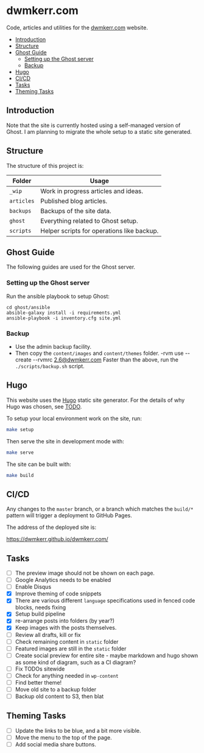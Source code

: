 # dwmkerr.com

Code, articles and utilities for the [dwmkerr.com](https://dwmkerr.com) website.

<!-- vim-markdown-toc GFM -->

* [Introduction](#introduction)
* [Structure](#structure)
* [Ghost Guide](#ghost-guide)
    * [Setting up the Ghost server](#setting-up-the-ghost-server)
    * [Backup](#backup)
* [Hugo](#hugo)
* [CI/CD](#cicd)
* [Tasks](#tasks)
* [Theming Tasks](#theming-tasks)

<!-- vim-markdown-toc -->

## Introduction

Note that the site is currently hosted using a self-managed version of Ghost. I am planning to migrate the whole setup to a static site generated.

## Structure

The structure of this project is:

| Folder     | Usage                                      |
|------------|--------------------------------------------|
| `_wip`     | Work in progress articles and ideas.       |
| `articles` | Published blog articles.                   |
| `backups`  | Backups of the site data.                  |
| `ghost`    | Everything related to Ghost setup.         |
| `scripts`  | Helper scripts for operations like backup. |

## Ghost Guide

The following guides are used for the Ghost server.

### Setting up the Ghost server

Run the ansible playbook to setup Ghost:

```
cd ghost/ansible
absible-galaxy install -i requirements.yml
ansible-playbook -i inventory.cfg site.yml
```

### Backup

- Use the admin backup facility.
- Then copy the `content/images` and `content/themes` folder.
-rvm use --create --rvmrc 2.6@dwmkerr.com Faster than the above, run the `./scripts/backup.sh` script.

## Hugo

This website uses the [Hugo](https://gohugo.io/) static site generator. For the details of why Hugo was chosen, see [TODO](TODO).

To setup your local environment work on the site, run:

```sh
make setup
```

Then serve the site in development mode with:

```sh
make serve
```

The site can be built with:

```sh
make build
```

## CI/CD

Any changes to the `master` branch, or a branch which matches the `build/*` pattern will trigger a deployment to GitHub Pages.

The address of the deployed site is:

https://dwmkerr.github.io/dwmkerr.com/

## Tasks

- [ ] The preview image should not be shown on each page.
- [ ] Google Analytics needs to be enabled
- [ ] Enable Disqus
- [X] Improve theming of code snippets
- [X] There are various different `language` specifications used in fenced code blocks, needs fixing
- [X] Setup build pipeline
- [X] re-arrange posts into folders (by year?)
- [X] Keep images with the posts themselves.
- [ ] Review all drafts, kill or fix
- [ ] Check remaining content in `static` folder
- [ ] Featured images are still in the `static` folder
- [ ] Create social preview for entire site - maybe markdown and hugo shown as some kind of diagram, such as a CI diagram?
- [ ] Fix TODOs sitewide
- [ ] Check for anything needed in `wp-content`
- [ ] Find better theme!
- [ ] Move old site to a backup folder
- [ ] Backup old content to S3, then blat

## Theming Tasks

- [ ] Update the links to be blue, and a bit more visible.
- [ ] Move the menu to the top of the page.
- [ ] Add social media share buttons.
